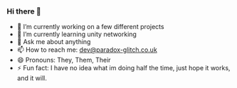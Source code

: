 ### Hi there 👋

- 🔭 I’m currently working on a few different projects
- 🌱 I’m currently learning unity networking
- 💬 Ask me about anything
- 📫 How to reach me: dev@paradox-glitch.co.uk
- 😄 Pronouns: They, Them, Their
- ⚡ Fun fact: I have no idea what im doing half the time, just hope it works, and it will.
